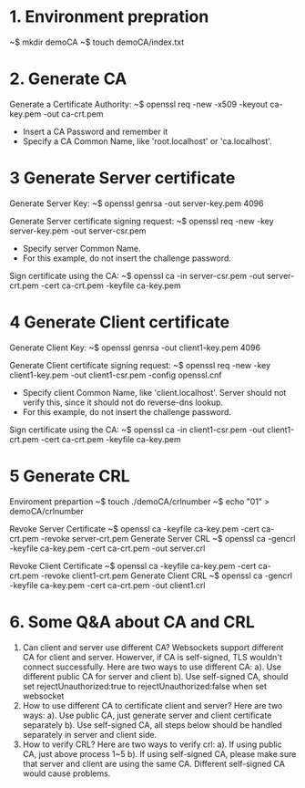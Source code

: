 # 1. Environment prepration

~$ mkdir demoCA
~$ touch demoCA/index.txt

# 2. Generate CA

Generate a Certificate Authority:
	~$ openssl req -new -x509 -keyout ca-key.pem -out ca-crt.pem

* Insert a CA Password and remember it
* Specify a CA Common Name, like 'root.localhost' or 'ca.localhost'.


# 3 Generate Server certificate

Generate Server Key:
	~$ openssl genrsa -out server-key.pem 4096

Generate Server certificate signing request:
	~$ openssl req -new -key server-key.pem -out server-csr.pem

* Specify server Common Name.
* For this example, do not insert the challenge password.

Sign certificate using the CA:
	~$ openssl ca -in server-csr.pem -out server-crt.pem -cert ca-crt.pem -keyfile ca-key.pem

# 4 Generate Client certificate

Generate Client Key:
	~$ openssl genrsa -out client1-key.pem 4096

Generate Client certificate signing request:
	~$ openssl req -new -key client1-key.pem -out client1-csr.pem -config openssl.cnf

* Specify client Common Name, like 'client.localhost'. Server should not verify this, since it should not do reverse-dns lookup.
* For this example, do not insert the challenge password.

Sign certificate using the CA:
	~$ openssl ca -in client1-csr.pem -out client1-crt.pem -cert ca-crt.pem -keyfile ca-key.pem

# 5 Generate CRL

Enviroment prepartion
    ~$ touch ./demoCA/crlnumber
    ~$ echo "01" > demoCA/crlnumber

Revoke Server Certificate
    ~$ openssl ca -keyfile ca-key.pem -cert ca-crt.pem -revoke server-crt.pem
Generate Server CRL
    ~$ openssl ca -gencrl -keyfile ca-key.pem -cert ca-crt.pem -out server.crl

Revoke Client Certificate
    ~$ openssl ca -keyfile ca-key.pem -cert ca-crt.pem -revoke client1-crt.pem
Generate Client CRL
	~$ openssl ca -gencrl -keyfile ca-key.pem -cert ca-crt.pem -out client1.crl

# 6. Some Q&A about CA and CRL
  1) Can client and server use different CA?
     Websockets support different CA for client and server. Howerver, if CA is self-signed, TLS wouldn't connect successfully. Here are two ways to use different CA:
        a). Use different public CA for server and client
        b). Use self-signed CA, should set rejectUnauthorized:true to rejectUnauthorized:false when set websocket
  2) How to use different CA to certificate client and server?
     Here are two ways:
        a). Use public CA, just generate server and client certificate separately
        b). Use self-signed CA, all steps below should be handled separately in server and client side.
 3) How to verify CRL?
    Here are two ways to verify crl:
        a). If using public CA, just above process 1~5 
        b). If using self-signed CA, please make sure that server and client are using the same CA. Different self-signed CA would cause problems.

